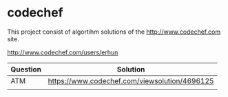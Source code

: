 codechef
========
This project consist of algortihm solutions of the http://www.codechef.com site.

http://www.codechef.com/users/erhun

|  Question | Solution  |
|---|---|
| ATM  | https://www.codechef.com/viewsolution/4696125  |
|   |   |

